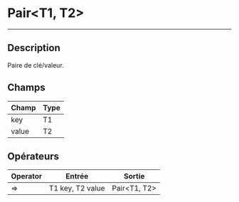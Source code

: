 # Pair\<T1, T2\>
___
## Description

Paire de clé/valeur.

## Champs

|Champ|Type|
|-|-|
|key|T1|
|value|T2|

## Opérateurs

|Operator|Entrée|Sortie|
|-|-|-|
|=>|T1 key, T2 value|Pair\<T1, T2\>|

